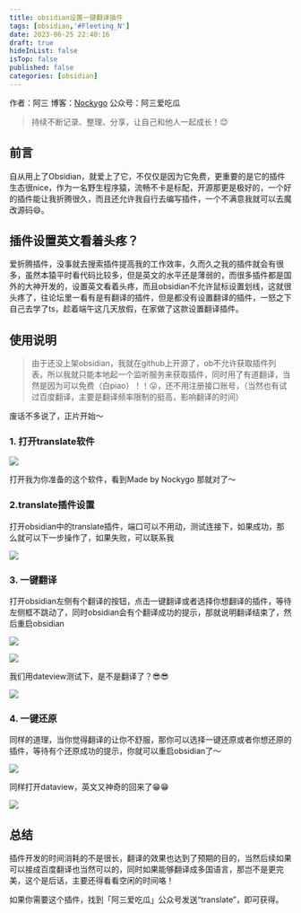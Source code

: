 ```yaml
---
title: obsidian设置一键翻译插件
tags: [obsidian,'#Fleeting_N']
date: 2023-06-25 22:40:16
draft: true
hideInList: false
isTop: false
published: false
categories: [obsidian]
---
```


作者：阿三 
博客：[Nockygo](https://blog.asan123.top) 
公众号：阿三爱吃瓜 

> 持续不断记录、整理、分享，让自己和他人一起成长！😊

## 前言

自从用上了Obsidian，就爱上了它，不仅仅是因为它免费，更重要的是它的插件生态很nice，作为一名野生程序猿，流畅不卡是标配，开源那更是极好的，一个好的插件能让我折腾很久，而且还允许我自行去编写插件，一个不满意我就可以去魔改源码😄。

## 插件设置英文看着头疼？

爱折腾插件，没事就去搜索插件提高我的工作效率，久而久之我的插件就会有很多，虽然本猿平时看代码比较多，但是英文的水平还是薄弱的，而很多插件都是国外的大神开发的，设置英文看着头疼，而且obsidian不允许鼠标设置划线，这就很头疼了，往论坛里一看有是有翻译的插件，但是都没有设置翻译的插件，一怒之下自己去学了ts，趁着端午这几天放假，在家做了这款设置翻译插件。

## 使用说明

> 由于还没上架obsidian，我就在github上开源了，ob不允许获取插件列表，所以我就只能本地起一个监听服务来获取插件，同时用了有道翻译，当然是因为可以免费（白piao）！！😛，还不用注册接口账号，（当然也有试过百度翻译，主要是翻译频率限制的挺高，影响翻译的时间）

废话不多说了，正片开始～

### 1. 打开translate软件

![](https://weimgpub.oss-cn-hangzhou.aliyuncs.com/img/202306252320063.png)

打开我为你准备的这个软件，看到Made by Nockygo 那就对了～

### 2.translate插件设置

打开obsidian中的translate插件，端口可以不用动，测试连接下，如果成功，那么就可以下一步操作了，如果失败，可以联系我

![](https://weimgpub.oss-cn-hangzhou.aliyuncs.com/img/202306252336566.png)

### 3. 一键翻译

打开obsidian左侧有个翻译的按钮，点击一键翻译或者选择你想翻译的插件，等待左侧框不跳动了，同时obsidian会有个翻译成功的提示，那就说明翻译结束了，然后重启obsidian

![](https://weimgpub.oss-cn-hangzhou.aliyuncs.com/img/202306252336921.png)

![](https://weimgpub.oss-cn-hangzhou.aliyuncs.com/img/202306252336479.png)

我们用dateview测试下，是不是翻译了？😎😎

![](https://weimgpub.oss-cn-hangzhou.aliyuncs.com/img/202306252337898.png)

### 4. 一键还原

同样的道理，当你觉得翻译的让你不舒服，那你可以选择一键还原或者你想还原的插件，等待有个还原成功的提示，你就可以重启obsidian了～

![](https://weimgpub.oss-cn-hangzhou.aliyuncs.com/img/202306252337973.png)

同样打开dataview，英文又神奇的回来了😁😁

![](https://weimgpub.oss-cn-hangzhou.aliyuncs.com/img/202306252337119.png)

## 总结

插件开发的时间消耗的不是很长，翻译的效果也达到了预期的目的，当然后续如果可以接成百度翻译也当然可以的，同时如果能够翻译成多国语言，那岂不是更完美，这个是后话，主要还得看看空闲的时间咯！

如果你需要这个插件，找到「阿三爱吃瓜」公众号发送“translate”，即可获得。

 